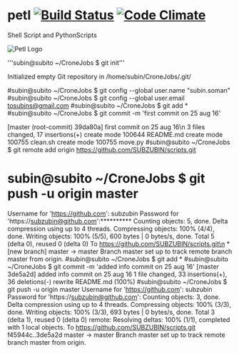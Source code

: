 # petl [![Build Status]()](https://travis-ci.org/ZestFinance/petl) [![Code Climate]()]()

Shell Script and PythonScripts

![Petl Logo](https://github.com/account)



'''subin@subito ~/CroneJobs $ git init'''
  
  Initialized empty Git repository in /home/subin/CroneJobs/.git/ 

#subin@subito ~/CroneJobs $ git config --global user.name &quot;subin.soman&quot;
#subin@subito ~/CroneJobs $ git config --global user.email tosubins@gmail.com
#subin@subito ~/CroneJobs $ git add *
#subin@subito ~/CroneJobs $ git commit -m 'first commit on 25 aug 16' 

[master (root-commit) 39da80a] first commit on 25 aug 16\n  3 files changed, 17 insertions(+) 
 create mode 100644 README.md
 create mode 100755 clean.sh
 create mode 100755 move.py
#subin@subito ~/CroneJobs $ git remote add origin https://github.com/SUBZUBIN/scripts.git
# subin@subito ~/CroneJobs $ git push -u origin master
 Username for 'https://github.com': subzubin
 Password for 'https://subzubin@github.com':**********
 Counting objects: 5, done.
  Delta compression using up to 4 threads.
  Compressing objects: 100% (4/4), done.
  Writing objects: 100% (5/5), 600 bytes | 0 bytes/s, done.
  Total 5 (delta 0), reused 0 (delta 0)
  To https://github.com/SUBZUBIN/scripts.git\n  * [new branch] master -> master
   Branch master set up to track remote branch master from origin.
#subin@subito ~/CroneJobs $ git add *
#subin@subito ~/CroneJobs $ git commit -m 'added  info commit on 25 aug 16'
[master 3de5a2d] added  info commit on 25 aug 16
 1 file changed, 33 insertions(+), 36 deletions(-)
 rewrite README.md (100%)
#subin@subito ~/CroneJobs $ git push -u origin master
Username for 'https://github.com': subzubin
Password for 'https://subzubin@github.com': 
Counting objects: 3, done.
Delta compression using up to 4 threads.
Compressing objects: 100% (3/3), done.
Writing objects: 100% (3/3), 693 bytes | 0 bytes/s, done.
Total 3 (delta 1), reused 0 (delta 0)
remote: Resolving deltas: 100% (1/1), completed with 1 local objects.
To https://github.com/SUBZUBIN/scripts.git
   f45944c..3de5a2d  master -> master
Branch master set up to track remote branch master from origin.
